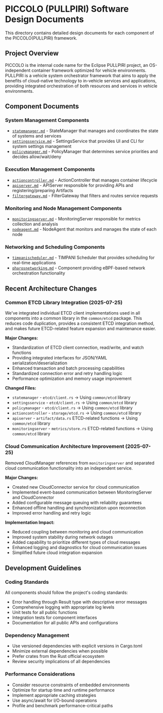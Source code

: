 # PICCOLO (PULLPIRI) Software Design Documents

This directory contains detailed design documents for each component of the PICCOLO(PULLPIRI) framework.

## Project Overview

PICCOLO is the internal code name for the Eclipse PULLPIRI project, an OS-independent container framework optimized for vehicle environments. PULLPIRI is a vehicle system orchestrator framework that aims to apply the benefits of cloud-native technology to in-vehicle services and applications, providing integrated orchestration of both resources and services in vehicle environments.

## Component Documents

### System Management Components
- [`statemanager.md`](statemanager.md) - StateManager that manages and coordinates the state of systems and services
- [`settingsservice.md`](settingsservice.md) - SettingsService that provides UI and CLI for system settings management
- [`policymanager.md`](policymanager.md) - PolicyManager that determines service priorities and decides allow/wait/deny

### Execution Management Components
- [`actioncontroller.md`](actioncontroller.md) - ActionController that manages container lifecycle
- [`apiserver.md`](apiserver.md) - APIServer responsible for providing APIs and registering/preparing Artifacts
- [`filtergateway.md`](filtergateway.md) - FilterGateway that filters and routes service requests

### Monitoring and Node Management Components
- [`monitoringserver.md`](monitoringserver.md) - MonitoringServer responsible for metrics collection and analysis
- [`nodeagent.md`](nodeagent.md) - NodeAgent that monitors and manages the state of each node

### Networking and Scheduling Components
- [`timpanischeduler.md`](timpanischeduler.md) - TIMPANI Scheduler that provides scheduling for real-time applications
- [`pharosnetworking.md`](pharosnetworking.md) - Component providing eBPF-based network orchestration functionality

## Recent Architecture Changes

### Common ETCD Library Integration (2025-07-25)
We've integrated individual ETCD client implementations used in all components into a common library in the `common/etcd` package.
This reduces code duplication, provides a consistent ETCD integration method, and makes future ETCD-related feature expansion and maintenance easier.

**Major Changes:**
- Standardization of ETCD client connection, read/write, and watch functions
- Providing integrated interfaces for JSON/YAML serialization/deserialization
- Enhanced transaction and batch processing capabilities
- Standardized connection error and retry handling logic
- Performance optimization and memory usage improvement

**Changed Files:**
- `statemanager` - `etcd/client.rs` → Using `common/etcd` library
- `settingsservice` - `etcd/client.rs` → Using `common/etcd` library
- `policymanager` - `etcd/client.rs` → Using `common/etcd` library
- `actioncontroller` - `storage/etcd.rs` → Using `common/etcd` library
- `apiserver` - `artifact/data.rs` ETCD-related functions → Using `common/etcd` library
- `monitoringserver` - `metrics/store.rs` ETCD-related functions → Using `common/etcd` library

### Cloud Communication Architecture Improvement (2025-07-25)
Removed CloudManager references from `monitoringserver` and separated cloud communication functionality into an independent service.

**Major Changes:**
- Created new CloudConnector service for cloud communication
- Implemented event-based communication between MonitoringServer and CloudConnector
- Added configurable message queuing with reliability guarantees
- Enhanced offline handling and synchronization upon reconnection
- Improved error handling and retry logic

**Implementation Impact:**
- Reduced coupling between monitoring and cloud communication
- Improved system stability during network outages
- Added capability to prioritize different types of cloud messages
- Enhanced logging and diagnostics for cloud communication issues
- Simplified future cloud integration expansion

## Development Guidelines

### Coding Standards
All components should follow the project's coding standards:
- Error handling through Result type with descriptive error messages
- Comprehensive logging with appropriate log levels
- Unit tests for all public functions
- Integration tests for component interfaces
- Documentation for all public APIs and configurations

### Dependency Management
- Use versioned dependencies with explicit versions in Cargo.toml
- Minimize external dependencies when possible
- Prefer crates from the Rust official ecosystem
- Review security implications of all dependencies

### Performance Considerations
- Consider resource constraints of embedded environments
- Optimize for startup time and runtime performance
- Implement appropriate caching strategies
- Use async/await for I/O-bound operations
- Profile and benchmark performance-critical paths
